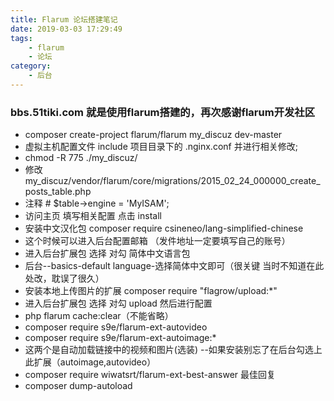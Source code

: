 ```yaml
---
title: Flarum 论坛搭建笔记
date: 2019-03-03 17:29:49
tags: 
    - flarum
    - 论坛
category:
    - 后台     
---
```

### bbs.51tiki.com 就是使用flarum搭建的，再次感谢flarum开发社区

-   composer create-project flarum/flarum my_discuz dev-master
-   虚拟主机配置文件 include 项目目录下的 .nginx.conf 并进行相关修改;
-   chmod -R 775 ./my_discuz/
-   修改  my_discuz/vendor/flarum/core/migrations/2015_02_24_000000_create_posts_table.php
-   注释 # $table->engine = 'MyISAM';
-   访问主页 填写相关配置 点击 install 
-   安装中文汉化包 composer require csineneo/lang-simplified-chinese
-   这个时候可以进入后台配置邮箱 （发件地址一定要填写自己的账号）
-   进入后台扩展包 选择 对勾 简体中文语言包
-   后台--basics-default language-选择简体中文即可（很关键 当时不知道在此处改，耽误了很久）
-   安装本地上传图片的扩展 composer require "flagrow/upload:*"
-   进入后台扩展包 选择 对勾 upload 然后进行配置
-   php flarum cache:clear（不能省略）
-   composer require s9e/flarum-ext-autovideo
-   composer require s9e/flarum-ext-autoimage:*
-   这两个是自动加载链接中的视频和图片(选装) --如果安装别忘了在后台勾选上此扩展（autoimage,autovideo）
-   composer require wiwatsrt/flarum-ext-best-answer 最佳回复
-   composer dump-autoload